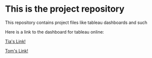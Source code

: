 # This is the project repository

This repository contains project files like tableau dashboards and such

Here is a link to the dashboard for tableau online: 

[Tia's Link!](https://us-west-2b.online.tableau.com/#/site/data301/workbooks/346784?:origin=card_share_link)

[Tom's Link!](https://us-west-2b.online.tableau.com/#/site/data301/workbooks/346942?:origin=card_share_link)
